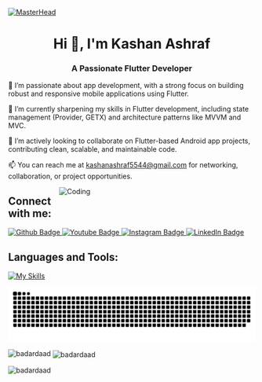 [![MasterHead](https://firebasestorage.googleapis.com/v0/b/flexi-coding.appspot.com/o/dempgi7-520f8d5f-63d4-4453-8822-dbc149ae27f8.gif?alt=media&token=91c0c7b2-93c3-4029-b011-1a8703c5730d)](https://www.linkedin.com/in/badardad)

<h1 align="center">Hi 👋, I'm Kashan Ashraf</h1>
<h3 align="center">A Passionate Flutter Developer</h3>

👀 I’m passionate about app development, with a strong focus on building robust and responsive mobile applications using Flutter.

🌱 I’m currently sharpening my skills in Flutter development, including state management (Provider, GETX) and architecture patterns like MVVM and MVC.

💞️ I’m actively looking to collaborate on Flutter-based Android app projects, contributing clean, scalable, and maintainable code.

📫 You can reach me at kashanashraf5544@gmail.com for networking, collaboration, or project opportunities.

<img align="right" alt="Coding" width="400" src="https://media.tenor.com/rePDfDWO3XoAAAAd/hacking.gif">

## Connect with me:

<div id="badges">
  <a href="https://github.com/Kashannn/">
    <img src="https://img.shields.io/badge/Github-white?style=for-the-badge&logo=Github&logoColor=black" alt="Github Badge"/>
  </a>
  <a href="https://www.youtube.com/@powertechnologykashi8465">
    <img src="https://img.shields.io/badge/YouTube-red?style=for-the-badge&logo=youtube&logoColor=white" alt="Youtube Badge"/>
  </a>
<a href="https://www.instagram.com/kashan_ashraf_chajra">
    <img src="https://img.shields.io/badge/Instagram-purple?style=for-the-badge&logo=instagram&logoColor=white" alt="Instagram Badge"/>
</a>
<a href="https://www.linkedin.com/in/kashan-ashraf-083233233">
  <img src="https://img.shields.io/badge/LinkedIn-blue?style=for-the-badge&logo=linkedin&logoColor=white" alt="LinkedIn Badge" />
</a>

<br />

## Languages and Tools:

[![My Skills](https://skillicons.dev/icons?i=flutter,dart,firebase,git,js,html,css,figma,ai,ps,xd&perline=5)](https://skillicons.dev)

<picture>
  <source
    media="(prefers-color-scheme: dark)"
    srcset="https://raw.githubusercontent.com/platane/snk/output/github-contribution-grid-snake-dark.svg"
  />
  <source
    media="(prefers-color-scheme: light)"
    srcset="https://raw.githubusercontent.com/platane/snk/output/github-contribution-grid-snake.svg"
  />
  <img
    alt="github contribution grid snake animation"
    src="https://raw.githubusercontent.com/platane/snk/output/github-contribution-grid-snake.svg"
  />
</picture>

<p><img align="left" src="https://github-readme-stats.vercel.app/api/top-langs?username=badardaad&show_icons=true&locale=en&layout=compact&theme=tokyonight" alt="badardaad" /></p>

<p>&nbsp;<img align="center" src="https://github-readme-stats.vercel.app/api?username=badardaad&show_icons=true&locale=en&theme=tokyonight" alt="badardaad" /></p>

<p><img align="center" src="https://github-readme-streak-stats.herokuapp.com/?user=badardaad&&theme=tokyonight" alt="badardaad" /></p>
